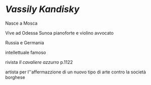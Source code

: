 # _Vassily Kandisky_
Nasce a Mosca

Vive ad Odessa
Sunoa pianoforte e violino
avvocato

Russia e Germania

intellettuale famoso

rivista _Il cavaliere azzurro_ p.1122

artista per l''affermazzione di un nuovo tipo di arte contro la società borghese
<!--stackedit_data:
eyJoaXN0b3J5IjpbLTExMDA4MDk2MzRdfQ==
-->
